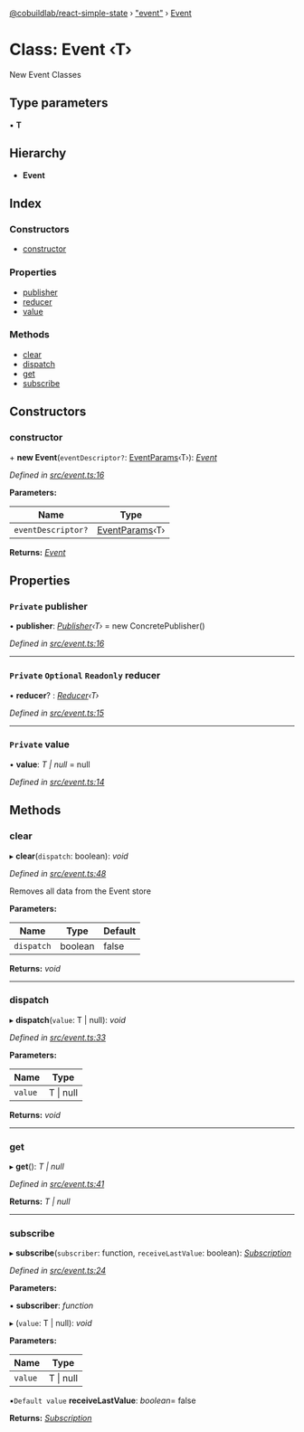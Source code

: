 [@cobuildlab/react-simple-state](../README.md) › ["event"](../modules/_event_.md) › [Event](_event_.event.md)

# Class: Event ‹**T**›

New Event Classes

## Type parameters

▪ **T**

## Hierarchy

* **Event**

## Index

### Constructors

* [constructor](_event_.event.md#constructor)

### Properties

* [publisher](_event_.event.md#private-publisher)
* [reducer](_event_.event.md#private-optional-readonly-reducer)
* [value](_event_.event.md#private-value)

### Methods

* [clear](_event_.event.md#clear)
* [dispatch](_event_.event.md#dispatch)
* [get](_event_.event.md#get)
* [subscribe](_event_.event.md#subscribe)

## Constructors

###  constructor

\+ **new Event**(`eventDescriptor?`: [EventParams](../modules/_event_.md#eventparams)‹T›): *[Event](_event_.event.md)*

*Defined in [src/event.ts:16](https://github.com/cobuildlab/react-simple-state/blob/54fb38a/src/event.ts#L16)*

**Parameters:**

Name | Type |
------ | ------ |
`eventDescriptor?` | [EventParams](../modules/_event_.md#eventparams)‹T› |

**Returns:** *[Event](_event_.event.md)*

## Properties

### `Private` publisher

• **publisher**: *[Publisher](../interfaces/_pub_sub_.publisher.md)‹T›* = new ConcretePublisher()

*Defined in [src/event.ts:16](https://github.com/cobuildlab/react-simple-state/blob/54fb38a/src/event.ts#L16)*

___

### `Private` `Optional` `Readonly` reducer

• **reducer**? : *[Reducer](../modules/_event_.md#reducer)‹T›*

*Defined in [src/event.ts:15](https://github.com/cobuildlab/react-simple-state/blob/54fb38a/src/event.ts#L15)*

___

### `Private` value

• **value**: *T | null* = null

*Defined in [src/event.ts:14](https://github.com/cobuildlab/react-simple-state/blob/54fb38a/src/event.ts#L14)*

## Methods

###  clear

▸ **clear**(`dispatch`: boolean): *void*

*Defined in [src/event.ts:48](https://github.com/cobuildlab/react-simple-state/blob/54fb38a/src/event.ts#L48)*

Removes all data from the Event store

**Parameters:**

Name | Type | Default |
------ | ------ | ------ |
`dispatch` | boolean | false |

**Returns:** *void*

___

###  dispatch

▸ **dispatch**(`value`: T | null): *void*

*Defined in [src/event.ts:33](https://github.com/cobuildlab/react-simple-state/blob/54fb38a/src/event.ts#L33)*

**Parameters:**

Name | Type |
------ | ------ |
`value` | T &#124; null |

**Returns:** *void*

___

###  get

▸ **get**(): *T | null*

*Defined in [src/event.ts:41](https://github.com/cobuildlab/react-simple-state/blob/54fb38a/src/event.ts#L41)*

**Returns:** *T | null*

___

###  subscribe

▸ **subscribe**(`subscriber`: function, `receiveLastValue`: boolean): *[Subscription](../interfaces/_pub_sub_.subscription.md)*

*Defined in [src/event.ts:24](https://github.com/cobuildlab/react-simple-state/blob/54fb38a/src/event.ts#L24)*

**Parameters:**

▪ **subscriber**: *function*

▸ (`value`: T | null): *void*

**Parameters:**

Name | Type |
------ | ------ |
`value` | T &#124; null |

▪`Default value`  **receiveLastValue**: *boolean*= false

**Returns:** *[Subscription](../interfaces/_pub_sub_.subscription.md)*
